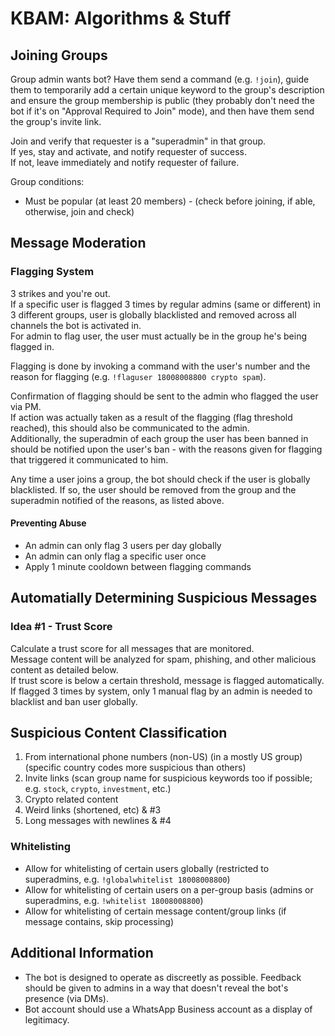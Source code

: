 # KBAM: Algorithms & Stuff

## Joining Groups

Group admin wants bot? Have them send a command (e.g. `!join`), guide them to temporarily add a certain unique keyword to the group's description and ensure the group membership is public (they probably don't need the bot if it's on "Approval Required to Join" mode), and then have them send the group's invite link.

Join and verify that requester is a "superadmin" in that group.  
If yes, stay and activate, and notify requester of success.  
If not, leave immediately and notify requester of failure.

Group conditions:

-   Must be popular (at least 20 members) - (check before joining, if able, otherwise, join and check)

## Message Moderation

### Flagging System

3 strikes and you're out.  
If a specific user is flagged 3 times by regular admins (same or different) in 3 different groups, user is globally blacklisted and removed across all channels the bot is activated in.  
For admin to flag user, the user must actually be in the group he's being flagged in.

Flagging is done by invoking a command with the user's number and the reason for flagging (e.g. `!flaguser 18008008800 crypto spam`).

Confirmation of flagging should be sent to the admin who flagged the user via PM.  
If action was actually taken as a result of the flagging (flag threshold reached), this should also be communicated to the admin.  
Additionally, the superadmin of each group the user has been banned in should be notified upon the user's ban - with the reasons given for flagging that triggered it communicated to him.

Any time a user joins a group, the bot should check if the user is globally blacklisted. If so, the user should be removed from the group and the superadmin notified of the reasons, as listed above.

#### Preventing Abuse

-   An admin can only flag 3 users per day globally
-   An admin can only flag a specific user once
-   Apply 1 minute cooldown between flagging commands

## Automatially Determining Suspicious Messages

### Idea #1 - Trust Score

Calculate a trust score for all messages that are monitored.  
Message content will be analyzed for spam, phishing, and other malicious content as detailed below.  
If trust score is below a certain threshold, message is flagged automatically.  
If flagged 3 times by system, only 1 manual flag by an admin is needed to blacklist and ban user globally.

## Suspicious Content Classification

1.  From international phone numbers (non-US) (in a mostly US group) (specific country codes more suspicious than others)
2.  Invite links (scan group name for suspicious keywords too if possible; e.g. `stock`, `crypto`, `investment`, etc.)
3.  Crypto related content
4.  Weird links (shortened, etc) & #3
5.  Long messages with newlines & #4

### Whitelisting

-   Allow for whitelisting of certain users globally (restricted to superadmins, e.g. `!globalwhitelist 18008008800`)
-   Allow for whitelisting of certain users on a per-group basis (admins or superadmins, e.g. `!whitelist 18008008800`)
-   Allow for whitelisting of certain message content/group links (if message contains, skip processing)

## Additional Information

-   The bot is designed to operate as discreetly as possible. Feedback should be given to admins in a way that doesn't reveal the bot's presence (via DMs).
-   Bot account should use a WhatsApp Business account as a display of legitimacy.
